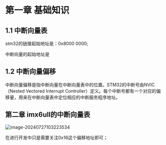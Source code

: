 # 第一章 基础知识

## 1.1 中断向量表

stm32的链接起始地址是：0x8000 0000;

中断向量的起始地址是

## 1.2 中断向量偏移

中断向量偏移是指中断向量在中断向量表中的位置。STM32的中断号由NVIC（Nested Vectored Interrupt Controller）定义。每个中断号都有一个对应的偏移量，用来在中断向量表中定位相应的中断服务程序地址。

## 第二章 imx6ull的中断向量表

![image-20240727103223534](E:\Hardware\Imx6ull\Workspace\imx6ull_learn\imx6ull_learn_notes_img\image-20240727103223534.png)

在进行开发中只是需要关注0x18这个偏移地址即可；